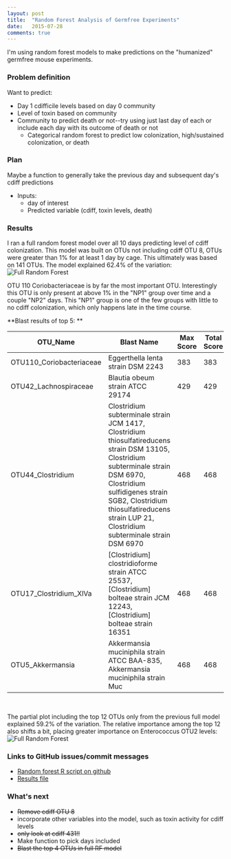 ```yaml
---
layout: post
title:  "Random Forest Analysis of Germfree Experiments"
date:   2015-07-28
comments: true
---
```


I'm using random forest models to make predictions on the "humanized" germfree mouse experiments. 


### Problem definition

Want to predict: 

* Day 1 cdifficile levels based on day 0 community
* Level of toxin based on community
* Community to predict death or not--try using just last day of each or include each day with its outcome of death or not
	* Categorical random forest to predict low colonization, high/sustained 
       colonization, or death

### Plan

Maybe a function to generally take the previous day and subsequent day's cdiff predictions

* Inputs: 
	* day of interest
	* Predicted variable (cdiff, toxin levels, death)

### Results

I ran a full random forest model over all 10 days predicting level of cdiff colonization. This model was built on OTUs not including cdiff OTU 8, OTUs were greater than 1% for at least 1 day by cage. This ultimately was based on 141 OTUs. The model explained 62.4% of the variation:
![Full Random Forest](https://github.com/SchlossLab/Schubert_humanCdGF_2015/blob/master/results/figures/rf_full.png?raw=true)

OTU 110 Coriobacteriaceae is by far the most important OTU. Interestingly this OTU is only present at above 1% in the "NP1" group over time and a couple "NP2" days. This "NP1" group is one of the few groups with little to no cdiff colonization, which only happens late in the time course. 

**Blast results of top 5: **

OTU_Name | Blast Name | Max Score | Total Score | Query Coverage | E value | Identity | Accession
--- | --- | --- | --- | --- | --- | --- | ---
OTU110_Coriobacteriaceae | Eggerthella lenta strain DSM 2243 | 383 | 383 | 100% | 2e-106 | 94% | NR_074377.1
OTU42_Lachnospiraceae | Blautia obeum strain ATCC 29174 | 429 | 429 | 100% | 3e-120 | 97% | NR_118692.1
OTU44_Clostridium | Clostridium subterminale strain JCM 1417, Clostridium thiosulfatireducens strain DSM 13105, Clostridium subterminale strain DSM 6970, Clostridium sulfidigenes strain SGB2, Clostridium thiosulfatireducens strain LUP 21, Clostridium subterminale strain DSM 6970 | 468 | 468 | 100% | 6e-132 | 100% | NR_113027.1, NR_112656.1, NR_112653.1, NR_044161.1, NR_042718.1, NR_041795.1
OTU17_Clostridium_XlVa | [Clostridium] clostridioforme strain ATCC 25537, [Clostridium] bolteae strain JCM 12243, [Clostridium] bolteae strain 16351 | 468 | 468 | 100% | 6e-132 | 100% | NR_118128.1, NR_113410.1, NR_025567.1
OTU5_Akkermansia | Akkermansia muciniphila strain ATCC BAA-835, Akkermansia muciniphila strain Muc | 468 | 468 | 100% | 6e-132 | 100% | NR_074436.1, NR_042817.1

<br>

The partial plot including the top 12 OTUs only from the previous full model explained 59.2% of the variation. The relative importance among the top 12 also shifts a bit, placing greater importance on Enterococcus OTU2 levels:
![Full Random Forest](https://github.com/SchlossLab/Schubert_humanCdGF_2015/blob/master/results/figures/rf_partial.png?raw=true)


### Links to GitHub issues/commit messages

* [Random forest R script on github](https://github.com/SchlossLab/Schubert_humanCdGF_2015/blob/master/code/build_randomForest.R)
* [Results file](https://github.com/SchlossLab/Schubert_humanCdGF_2015/blob/master/data/process/random_forest.data)

### What's next

* <s>Remove cdiff OTU 8</s>
* incorporate other variables into the model, such as toxin activity for cdiff levels
* <s>only look at cdiff 431!!</s>
* Make function to pick days included
* <s>Blast the top 4 OTUs in full RF model</s>